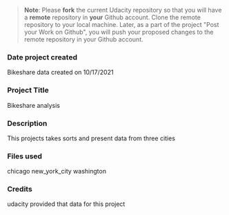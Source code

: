 >**Note**: Please **fork** the current Udacity repository so that you will have a **remote** repository in **your** Github account. Clone the remote repository to your local machine. Later, as a part of the project "Post your Work on Github", you will push your proposed changes to the remote repository in your Github account.

### Date project created
Bikeshare data created on 10/17/2021

### Project Title
 Bikeshare analysis

### Description
This projects takes sorts and present data from three cities

### Files used
chicago
new_york_city
washington

### Credits
udacity provided that data for this project
